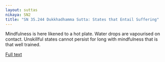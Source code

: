 ```yaml
---
layout: suttas
nikaya: SN2
title: "SN 35.244 Dukkhadhamma Sutta: States that Entail Suffering"
---
```


Mindfulness is here likened to a hot plate. Water drops are vapourised on contact. Unskillful states cannot persist for long with mindfulness that is that well trained.

[Full text](https://tipitaka.fandom.com/wiki/SN4-V2-Ch1-Samyutta35#244._States_That_Entail_Suffering_.28Dukkhadhamma.29)
